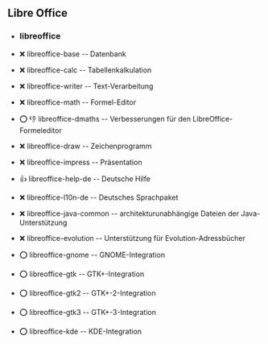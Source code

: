 ##  Libre Office

- ###  libreoffice

- :x:  libreoffice-base  --	Datenbank
- :x:  libreoffice-calc  --	Tabellenkalkulation
- :x:  libreoffice-writer  --	Text-Verarbeitung
- :x:  libreoffice-math  --	Formel-Editor
- :o: :-1:  libreoffice-dmaths  --	Verbesserungen für den LibreOffice-Formeleditor
- :x:  libreoffice-draw  --	Zeichenprogramm
- :x:  libreoffice-impress  --  Präsentation
- :+1:  libreoffice-help-de  --	Deutsche Hilfe
- :x:  libreoffice-l10n-de  --	Deutsches Sprachpaket
- :x:  libreoffice-java-common  -- architekturunabhängige Dateien der Java-Unterstützung
- :x:  libreoffice-evolution  -- Unterstützung für Evolution-Adressbücher

- :o:  libreoffice-gnome  --	GNOME-Integration
- :o:  libreoffice-gtk  --	GTK+-Integration
- :o:  libreoffice-gtk2  --	GTK+-2-Integration
- :o:  libreoffice-gtk3  --	GTK+-3-Integration
- :o:  libreoffice-kde  --	KDE-Integration
